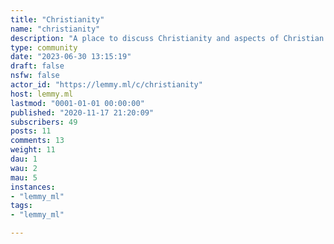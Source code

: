 ```yaml
---
title: "Christianity" 
name: "christianity"
description: "A place to discuss Christianity and aspects of Christian life."
type: community
date: "2023-06-30 13:15:19"
draft: false
nsfw: false
actor_id: "https://lemmy.ml/c/christianity"
host: lemmy.ml
lastmod: "0001-01-01 00:00:00"
published: "2020-11-17 21:20:09"
subscribers: 49
posts: 11
comments: 13
weight: 11
dau: 1
wau: 2
mau: 5
instances:
- "lemmy_ml"
tags: 
- "lemmy_ml"

---
```

